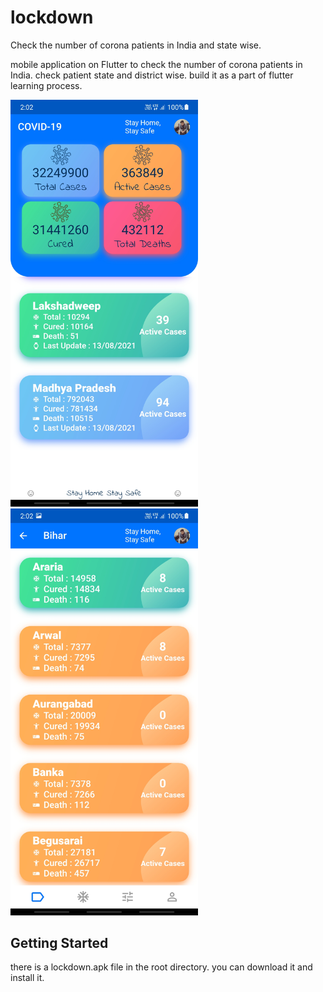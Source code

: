 # lockdown

Check the number of corona patients in India and state wise.

mobile application on Flutter to check the number of corona patients in India. check patient state and district wise. build it as a part of flutter learning process.

<img src="img/Screenshot_1.jpg" alt="Screenshot_1" width=300/>                <img src="img/Screenshot_2.jpg"   alt="Screenshot_2" width=300/>                                                      




## Getting Started

there is a lockdown.apk file in the root directory. you can download it and install it.

